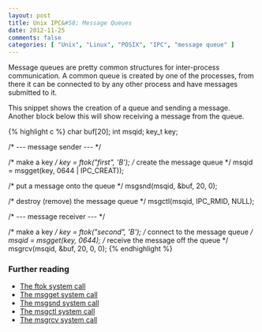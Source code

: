 ```yaml
---
layout: post
title: Unix IPC&#58; Message Queues
date: 2012-11-25
comments: false
categories: [ "Unix", "Linux", "POSIX", "IPC", "message queue" ]
---
```


Message queues are pretty common structures for inter-process communication. A common queue is created by one of the processes, from there it can be connected to by any other process and have messages submitted to it.

This snippet shows the creation of a queue and sending a message. Another block below this will show receiving a message from the queue.

{% highlight c %}
char buf[20];
int msqid;
key_t key;

/* --- message sender --- */

/* make a key */
key = ftok("first", 'B');
/* create the message queue */
msqid = msgget(key, 0644 | IPC_CREAT));

/* put a message onto the queue */
msgsnd(msqid, &buf, 20, 0);

/* destroy (remove) the message queue */
msgctl(msqid, IPC_RMID, NULL);


/* --- message receiver --- */

/* make a key */
key = ftok("second", 'B');
/* connect to the message queue */
msqid = msgget(key, 0644);
/* receive the message off the queue */
msgrcv(msqid, &buf, 20, 0, 0);
{% endhighlight %}

### Further reading
* [The ftok system call](http://unixhelp.ed.ac.uk/CGI/man-cgi?ftok)
* [The msgget system call](http://unixhelp.ed.ac.uk/CGI/man-cgi?msgget)
* [The msgsnd system call](http://unixhelp.ed.ac.uk/CGI/man-cgi?msgsnd)
* [The msgctl system call](http://unixhelp.ed.ac.uk/CGI/man-cgi?msgctl)
* [The msgrcv system call](http://unixhelp.ed.ac.uk/CGI/man-cgi?msgrcv)
